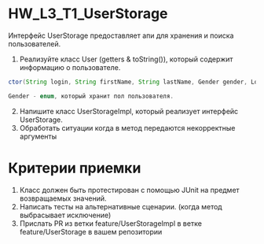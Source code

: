 # HW_L3_T1_UserStorage

Интерфейс UserStorage предоставляет апи для хранения и поиска пользователей.

1. Реализуйте класс User (getters & toString()), который содержит информацию о пользователе.

```java
ctor(String login, String firstName, String lastName, Gender gender, LocalDate birthDate);

Gender - enum, который хранит пол пользователя.
```

2. Напишите класс UserStorageImpl, который реализует интерфейс UserStorage.
3. Обработать ситуации когда в метод передаются некорректные аргументы

# Критерии приемки

1. Класс должен быть протестирован с помощью JUnit на предмет возвращаемых значений.
2. Написать тесты на альтернативные сценарии. (когда метод выбрасывает исключение)
3. Прислать PR из ветки feature/UserStorageImpl в ветке feature/UserStorage в вашем репозитории
